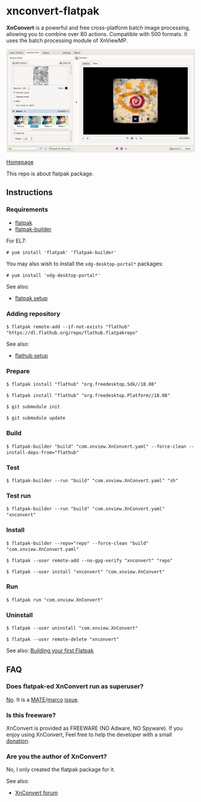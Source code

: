 # xnconvert-flatpak

**XnConvert** is a powerful and free cross-platform batch image processing, allowing you to combine over 80 actions. Compatible with 500 formats. It uses the batch processing module of XnViewMP.

![xnconvert-flatpak screenshot](xnconvert-flatpak.png)

[Homepage](https://www.xnview.com/en/xnconvert/)

This repo is about flatpak package.

## Instructions

### Requirements

* [flatpak](https://github.com/flatpak/flatpak)
* [flatpak-builder](https://github.com/flatpak/flatpak-builder)

For EL7:

```
# yum install 'flatpak' 'flatpak-builder'
```

You may also wish to install the `xdg-desktop-portal*` packages:

```
# yum install 'xdg-desktop-portal*'
```

See also:

* [flatpak setup](https://flatpak.org/setup)

### Adding repository

```
$ flatpak remote-add --if-not-exists "flathub" "https://dl.flathub.org/repo/flathub.flatpakrepo"
```

See also:

* [flathub setup](http://docs.flatpak.org/en/latest/using-flatpak.html#add-a-remote)

### Prepare

```
$ flatpak install "flathub" "org.freedesktop.Sdk//18.08"
```

```
$ flatpak install "flathub" "org.freedesktop.Platform//18.08"
```

```
$ git submodule init
```

```
$ git submodule update
```

### Build

```
$ flatpak-builder "build" "com.xnview.XnConvert.yaml" --force-clean --install-deps-from="flathub"
```

### Test

```
$ flatpak-builder --run "build" "com.xnview.XnConvert.yaml" "sh"
```

### Test run

```
$ flatpak-builder --run "build" "com.xnview.XnConvert.yaml" "xnconvert"
```

### Install

```
$ flatpak-builder --repo="repo" --force-clean "build" "com.xnview.XnConvert.yaml"
```

```
$ flatpak --user remote-add --no-gpg-verify "xnconvert" "repo"
```

```
$ flatpak --user install "xnconvert" "com.xnview.XnConvert"
```

### Run

```
$ flatpak run "com.xnview.XnConvert"
```

### Uninstall

```
$ flatpak --user uninstall "com.xnview.XnConvert"
```

```
$ flatpak --user remote-delete "xnconvert"
```

See also: [Building your first Flatpak](http://docs.flatpak.org/en/latest/first-build.html)

## FAQ

### Does flatpak-ed XnConvert run as superuser?

[No](https://github.com/flatpak/flatpak/issues/1557). It is a [MATE](https://github.com/mate-desktop)/[marco](https://github.com/mate-desktop/marco) [issue](https://github.com/mate-desktop/marco/issues/301).

### Is this freeware?

XnConvert is provided as FREEWARE (NO Adware, NO Spyware). 
If you enjoy using XnConvert, Feel free to help the developer with a small [donation](https://www.xnview.com/en/xnconvert/#downloads).

### Are you the author of XnConvert?

No, I only created the flatpak package for it.

See also:

* [XnConvert forum](https://newsgroup.xnview.com/viewforum.php?f=79)

